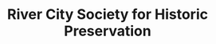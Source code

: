 ---
layout: repo
title: "River City Society for Historic Preservation"
id: 12287
permalink: repos/12287/
---